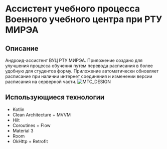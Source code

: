 # Ассистент учебного процесса Военного учебного центра при РТУ МИРЭА

## Описание
Андроид-ассистент ВУЦ РТУ МИРЭА. Приложение создано для улучшения процесса обучения путем перевода расписания в более удобную для студентов форму.
Приложение автоматически обновляет расписание при наличии интернет соединения и изменении версии расписания на серверной части.
![MTC_DESIGN](https://github.com/AndPhv/assistant_MTC/assets/73115406/aed6ace3-c479-4bd3-895e-1ac0379b5d42)
## Использующиеся технологии
* Kotlin
* Clean Architecture + MVVM
* Hilt
* Coroutines + Flow
* Material 3
* Room
* OkHttp + Retrofit
